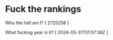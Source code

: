 # Fuck the rankings

Who the hell am I?
{ 2725258 }

What fucking year is it?
[ 2024-03-31T01:57:36Z ]
